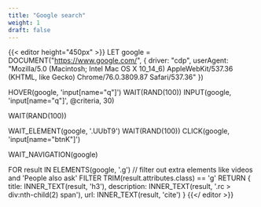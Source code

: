 ```yaml
---
title: "Google search"
weight: 1
draft: false
---
```


{{< editor height="450px" >}}
LET google = DOCUMENT("https://www.google.com/", {
    driver: "cdp",
    userAgent: "Mozilla/5.0 (Macintosh; Intel Mac OS X 10_14_6) AppleWebKit/537.36 (KHTML, like Gecko) Chrome/76.0.3809.87 Safari/537.36"
})

HOVER(google, 'input[name="q"]')
WAIT(RAND(100))
INPUT(google, 'input[name="q"]', @criteria, 30)

WAIT(RAND(100))

WAIT_ELEMENT(google, '.UUbT9')
WAIT(RAND(100))
CLICK(google, 'input[name="btnK"]')

WAIT_NAVIGATION(google)

FOR result IN ELEMENTS(google, '.g')
    // filter out extra elements like videos and 'People also ask'
    FILTER TRIM(result.attributes.class) == 'g'
    RETURN {
        title: INNER_TEXT(result, 'h3'),
        description: INNER_TEXT(result, '.rc > div:nth-child(2) span'),
        url: INNER_TEXT(result, 'cite')
    }
{{</ editor >}}